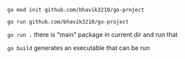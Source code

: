 `go mod init github.com/bhavik3210/go-project`

`go run github.com/bhavik3210/go-project`

`go run .` there is "main" package in current dir and run that 

`go build` generates an executable that can be run
